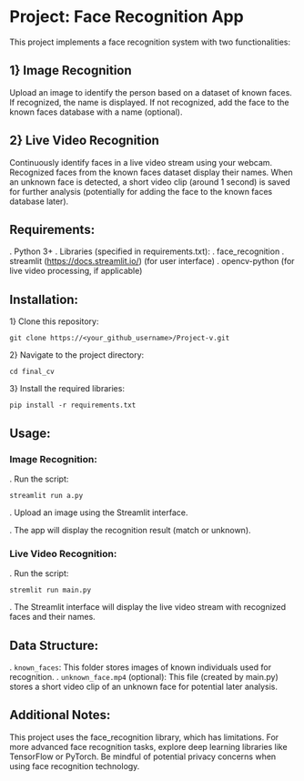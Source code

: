 # Project: Face Recognition App

This project implements a face recognition system with two functionalities:

## 1} Image Recognition

Upload an image to identify the person based on a dataset of known faces.
If recognized, the name is displayed.
If not recognized, add the face to the known faces database with a name (optional).

## 2} Live Video Recognition

Continuously identify faces in a live video stream using your webcam.
Recognized faces from the known faces dataset display their names.
When an unknown face is detected, a short video clip (around 1 second) is saved for further analysis (potentially for adding the face to the known faces database later).

## Requirements:

. Python 3+
. Libraries (specified in requirements.txt):
. face_recognition
. streamlit (https://docs.streamlit.io/) (for user interface)
. opencv-python (for live video processing, if applicable)

## Installation:

1} Clone this repository:

```git clone https://<your_github_username>/Project-v.git```

2} Navigate to the project directory:

```cd final_cv```

3} Install the required libraries:

```pip install -r requirements.txt```

## Usage:

### Image Recognition:

. Run the script:

```streamlit run a.py```

. Upload an image using the Streamlit interface.

. The app will display the recognition result (match or unknown).

### Live Video Recognition:

. Run the script:

```stremlit run main.py```

. The Streamlit interface will display the live video stream with recognized faces and their names.

## Data Structure:

. ```known_faces```: This folder stores images of known individuals used for recognition.
. ```unknown_face.mp4``` (optional): This file (created by main.py) stores a short video clip of an unknown face for potential later analysis.

## Additional Notes:

This project uses the face_recognition library, which has limitations. For more advanced face recognition tasks, explore deep learning libraries like TensorFlow or PyTorch.
Be mindful of potential privacy concerns when using face recognition technology.
